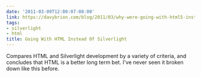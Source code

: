 ```yaml
---
date: '2011-03-09T12:00:07-08:00'
link: https://davybrion.com/blog/2011/03/why-were-going-with-html5-instead-of-silverlight/
tags:
- silverlight
- html
title: Going With HTML Instead Of Silverlight
---
```


Compares HTML and Silverlight development by a variety of criteria, and concludes that HTML is a better long term bet. I've never seen it broken down like this before.
